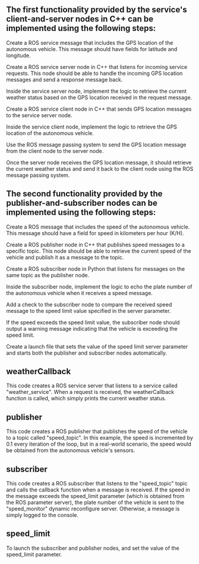 
## The first functionality provided by the service's client-and-server nodes in C++ can be implemented using the following steps:

Create a ROS service message that includes the GPS location of the autonomous vehicle. This message should have fields for latitude and longitude.

Create a ROS service server node in C++ that listens for incoming service requests. This node should be able to handle the incoming GPS location messages and send a response message back.

Inside the service server node, implement the logic to retrieve the current weather status based on the GPS location received in the request message.

Create a ROS service client node in C++ that sends GPS location messages to the service server node.

Inside the service client node, implement the logic to retrieve the GPS location of the autonomous vehicle.

Use the ROS message passing system to send the GPS location message from the client node to the server node.

Once the server node receives the GPS location message, it should retrieve the current weather status and send it back to the client node using the ROS message passing system.

## The second functionality provided by the publisher-and-subscriber nodes can be implemented using the following steps:

Create a ROS message that includes the speed of the autonomous vehicle. This message should have a field for speed in kilometers per hour (K/H).

Create a ROS publisher node in C++ that publishes speed messages to a specific topic. This node should be able to retrieve the current speed of the vehicle and publish it as a message to the topic.

Create a ROS subscriber node in Python that listens for messages on the same topic as the publisher node.

Inside the subscriber node, implement the logic to echo the plate number of the autonomous vehicle when it receives a speed message.

Add a check to the subscriber node to compare the received speed message to the speed limit value specified in the server parameter.

If the speed exceeds the speed limit value, the subscriber node should output a warning message indicating that the vehicle is exceeding the speed limit.

Create a launch file that sets the value of the speed limit server parameter and starts both the publisher and subscriber nodes automatically.

## weatherCallback

This code creates a ROS service server that listens to a service called "weather_service". When a request is received, the weatherCallback function is called, which simply prints the current weather status.

## publisher

This code creates a ROS publisher that publishes the speed of the vehicle to a topic called "speed_topic". In this example, the speed is incremented by 0.1 every iteration of the loop, but in a real-world scenario, the speed would be obtained from the autonomous vehicle's sensors.

## subscriber

This code creates a ROS subscriber that listens to the "speed_topic" topic and calls the callback function when a message is received. If the speed in the message exceeds the speed_limit parameter (which is obtained from the ROS parameter server), the plate number of the vehicle is sent to the "speed_monitor" dynamic reconfigure server. Otherwise, a message is simply logged to the console.

## speed_limit

To launch the subscriber and publisher nodes, and set the value of the speed_limit parameter.
